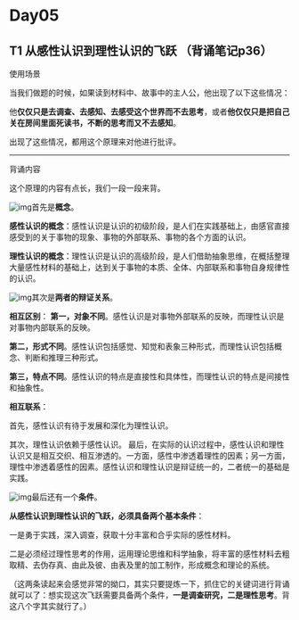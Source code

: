# Day05

## T1 **从感性认识到理性认识的飞跃** （背诵笔记p36）

使用场景

当我们做题的时候，如果读到材料中、故事中的主人公，他出现了以下这些情况：

他**仅仅只是去调查、去感知、去感受这个世界而不去思考**，或者**他仅仅只是把自己关在房间里面死读书，不断的思考而又不去感知**。

出现了这些情况，都用这个原理来对他进行批评。

---

背诵内容

这个原理的内容有点长，我们一段一段来背。

![img](https://mmbiz.qpic.cn/mmbiz_png/qBxsEnXk6jTf9SXlICfjL7icProlQ4twDm6V5X7h1ao9cafrKPvIGGXRKnPrYu6biaicspcuTicWlxYLUicRXUK7wlQ/640?wx_fmt=png&tp=webp&wxfrom=5&wx_lazy=1&wx_co=1)首先是**概念**。

**感性认识的概念**：感性认识是认识的初级阶段，是人们在实践基础上，由感官直接感受到的关于事物的现象、事物的外部联系、事物的各个方面的认识。

**理性认识的概念**：理性认识是认识的高级阶段，是人们借助抽象思维，在概括整理大量感性材料的基础上，达到关于事物的本质、全体、内部联系和事物自身规律性的认识。

![img](https://mmbiz.qpic.cn/mmbiz_png/qBxsEnXk6jTf9SXlICfjL7icProlQ4twDm6V5X7h1ao9cafrKPvIGGXRKnPrYu6biaicspcuTicWlxYLUicRXUK7wlQ/640?wx_fmt=png&tp=webp&wxfrom=5&wx_lazy=1&wx_co=1)其次是**两者的辩证关系**。 

**相互区别**：
**第一，对象不同**。感性认识是对事物外部联系的反映，而理性认识是对事物内部联系的反映。

**第二，形式不同**。感性认识包括感觉、知觉和表象三种形式，而理性认识包括概念、判断和推理三种形式。

**第三，特点不同**。感性认识的特点是直接性和具体性，而理性认识的特点是间接性和抽象性。

**相互联系**：

首先，感性认识有待于发展和深化为理性认识。

其次，理性认识依赖于感性认识。
最后，在实际的认识过程中，感性认识和理性认识又是相互交织、相互渗透的。一方面，感性中渗透着理性的因素；另一方面，理性中渗透着感性的因素。感性认识和理性认识是辩证统一的，二者统一的基础是实践。

![img](https://mmbiz.qpic.cn/mmbiz_png/qBxsEnXk6jTf9SXlICfjL7icProlQ4twDm6V5X7h1ao9cafrKPvIGGXRKnPrYu6biaicspcuTicWlxYLUicRXUK7wlQ/640?wx_fmt=png&tp=webp&wxfrom=5&wx_lazy=1&wx_co=1)最后还有一个**条件**。

**从感性认识到理性认识的飞跃，必须具备两个基本条件**：

一是勇于实践，深入调查，获取十分丰富和合乎实际的感性材料。

二是必须经过理性思考的作用，运用理论思维和科学抽象，将丰富的感性材料去粗取精、去伪存真、由此及彼、由表及里的加工制作，形成概念和理论的系统。

（这两条读起来会感觉非常的拗口，其实只要提炼一下，抓住它的关键词进行背诵就可以了：想实现这次飞跃需要具备两个条件，**一是调查研究，二是理性思考**。背这八个字其实就行了。）